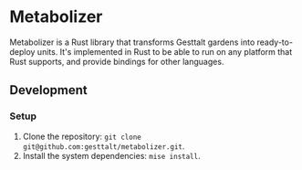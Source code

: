 # Metabolizer

Metabolizer is a Rust library that transforms Gesttalt gardens into ready-to-deploy units.
It's implemented in Rust to be able to run on any platform that Rust supports,
and provide bindings for other languages.

## Development

### Setup

1. Clone the repository: `git clone git@github.com:gesttalt/metabolizer.git`.
2. Install the system dependencies: `mise install`.
